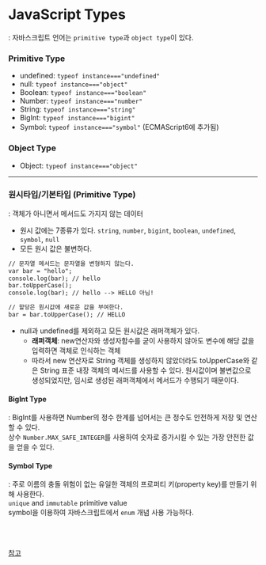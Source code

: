 # JavaScript Types
: 자바스크립트 언어는 `primitive type`과 `object type`이 있다.
### Primitive Type
* undefined: `typeof instance==="undefined"`
* null: `typeof instance==="object"`
* Boolean: `typeof instance==="boolean"`
* Number: `typeof instance==="number"`
* String: `typeof instance==="string"`
* BigInt: `typeof instance==="bigint"`
* Symbol: `typeof instance==="symbol"` (ECMAScript6에 추가됨)
### Object Type
* Object: `typeof instance==="object"`

---


### 원시타입/기본타입 (Primitive Type)
: 객체가 아니면서 메서드도 가지지 않는 데이터  
* 원시 값에는 7종류가 있다. `string`, `number`, `bigint`, `boolean`, `undefined`, `symbol`, `null`  
* 모든 원시 값은 불변하다.  

``` html
// 문자열 메서드는 문자열을 변형하지 않는다.
var bar = "hello";
console.log(bar); // hello
bar.toUpperCase();
console.log(bar); // hello --> HELLO 아님!

// 할당은 원시값에 새로운 값을 부여한다.
bar = bar.toUpperCase(); // HELLO
```
* null과 undefined를 제외하고 모든 원시값은 래퍼객체가 있다.
  * **래퍼객체**: new연산자와 생성자함수를 굳이 사용하지 않아도 변수에 해당 값을 입력하면 객체로 인식하는 객체  
  * 따라서 new 연산자로 String 객체를 생성하지 않았더라도 toUpperCase와 같은 String 표준 내장 객체의 메서드를 사용할 수 있다. 
  원시값이며 불변값으로 생성되었지만, 임시로 생성된 래퍼객체에서 메서드가 수행되기 때문이다.


#### BigInt Type
: BigInt를 사용하면 Number의 정수 한계를 넘어서는 큰 정수도 안전하게 저장 및 연산할 수 있다.  
상수 `Number.MAX_SAFE_INTEGER`를 사용하여 숫자로 증가시킬 수 있는 가장 안전한 값을 얻을 수 있다.  

#### Symbol Type
: 주로 이름의 충돌 위험이 없는 유일한 객체의 프로퍼티 키(property key)를 만들기 위해 사용한다.  
`unique` and `immutable` primitive value  
symbol을 이용하여 자바스크립트에서 `enum` 개념 사용 가능하다.



<br/><br/>

[참고](https://another-light.tistory.com/105)